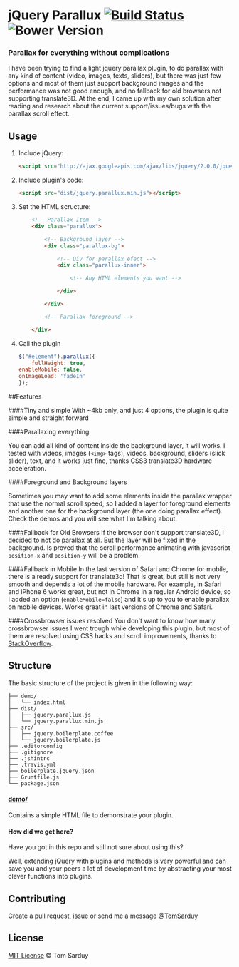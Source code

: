 # jQuery Parallux [![Build Status](https://secure.travis-ci.org/jquery-boilerplate/jquery-boilerplate.svg?branch=master)](https://travis-ci.org/jquery-boilerplate/jquery-boilerplate) ![Bower Version](https://badge.fury.io/bo/jquery-boilerplate.svg)

### Parallax for everything without complications

I have been trying to find a light jquery parallax plugin, to do parallax with any kind of content (video, images, texts, sliders), but there was just few options and most of them just support background images and the performance was not good enough, and no fallback for old browsers not supporting translate3D. At the end, I came up with my own solution after reading and research about the current support/issues/bugs with the parallax scroll effect.

## Usage

1. Include jQuery:

	```html
	<script src="http://ajax.googleapis.com/ajax/libs/jquery/2.0.0/jquery.min.js"></script>
	```

2. Include plugin's code:

	```html
	<script src="dist/jquery.parallux.min.js"></script>
	```

3. Set the HTML scructure:

	```html
		<!-- Parallax Item -->
		<div class="parallux">

			<!-- Background layer -->
			<div class="parallux-bg">

				<!-- Div for parallax efect -->
				<div class="parallux-inner">

					<!-- Any HTML elements you want -->

				</div>

			</div>

			<!-- Parallax foreground -->

		</div> 
	```

4. Call the plugin

	```javascript
	$("#element").parallux({
		fullHeight: true,
    enableMobile: false,
    onImageLoad: 'fadeIn'
	});
	```

##Features

####Tiny and simple
With ~4kb only, and just 4 options, the plugin is quite simple and straight forward

####Parallaxing everything

You can add all kind of content inside the background layer, it will works. I tested with videos, images (`<img>` tags), videos, background, sliders (slick slider), text, and it works just fine, thanks CSS3 translate3D hardware acceleration.

####Foreground and Background layers

Sometimes you may want to add some elements inside the parallax wrapper that use the normal scroll speed, so I added a layer for foreground elements and another one for the background layer (the one doing parallax effect). Check the demos and you will see what I'm talking about.

####Fallback for Old Browsers
If the browser don't support translate3D, I decided to not do parallax at all. But the layer will be fixed in the background. Is proved that the scroll performance animating with javascript `position-x` and `position-y` will be a problem.

####Fallback in Mobile
In the last version of Safari and Chrome for mobile, there is already support for translate3d! That is great, but still is not very smooth and depends a lot of the mobile hardware. For example, in Safari and iPhone 6 works great, but not in Chrome in a regular Android device, so I added an option (`enableMobile=false`) and it's up to you to enable parallax on mobile devices. Works great in last versions of Chrome and Safari.

####Crossbrowser issues resolved
You don't want to know how many crossbrowser issues I went trough while developing this plugin, but most of them are resolved using CSS hacks and scroll improvements, thanks to [StackOverflow](stackoverflow.com/users/670377/tom-sarduy). 

## Structure

The basic structure of the project is given in the following way:

```
├── demo/
│   └── index.html
├── dist/
│   ├── jquery.parallux.js
│   └── jquery.parallux.min.js
├── src/
│   ├── jquery.boilerplate.coffee
│   └── jquery.boilerplate.js
├── .editorconfig
├── .gitignore
├── .jshintrc
├── .travis.yml
├── boilerplate.jquery.json
├── Gruntfile.js
└── package.json
```

#### [demo/](https://github.com/jquery-boilerplate/boilerplate/tree/master/demo)

Contains a simple HTML file to demonstrate your plugin.

#### How did we get here?

Have you got in this repo and still not sure about using this?

Well, extending jQuery with plugins and methods is very powerful and can save you and your peers a lot of development time by abstracting your most clever functions into plugins.

## Contributing

Create a pull request, issue or send me a message [@TomSarduy](https://twitter.com/TomSarduy)

## License

[MIT License](http://tomsarduy.mit-license.org/) © Tom Sarduy
